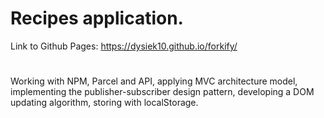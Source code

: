 # Recipes application.
Link to Github Pages: https://dysiek10.github.io/forkify/
#
Working with NPM, Parcel and API, applying MVC architecture model, implementing the publisher-subscriber design pattern, developing a DOM updating algorithm, storing with localStorage.
